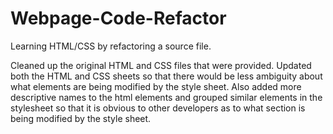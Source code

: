 # Webpage-Code-Refactor
Learning HTML/CSS by refactoring a source file. 

Cleaned up the original HTML and CSS files that were provided. Updated both the HTML and CSS sheets so that there would be less ambiguity about what elements are being modified by the style sheet. Also added more descriptive names to the html elements and grouped similar elements in the stylesheet so that it is obvious to other developers as to what section is being modified by the style sheet. 
